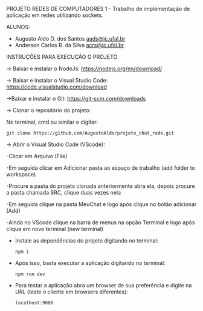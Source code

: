PROJETO REDES DE COMPUTADORES 1 - Trabalho de implementação de aplicação em redes utilizando sockets.

ALUNOS:
* Augusto Aldo D. dos Santos aads@ic.ufal.br
* Anderson Carlos R. da Silva acrs@ic.ufal.br

INSTRUÇÕES PARA EXECUÇÃO O PROJETO

-> Baixar e instalar o NodeJs: 
   https://nodejs.org/en/download/

-> Baixar e instalar o Visual Studio Code: 
 https://code.visualstudio.com/download
 
->Baixar e instalar o Git: 
   https://git-scm.com/downloads
 
-> Clonar o repositório do projeto: 

  No terminal, cmd ou similar e digitar:
  
    git clone https://github.com/AugustoAldo/projeto_chat_rede.git

-> Abrir o Visual Studio Code (VScode):
  
  -Clicar em Arquivo (File)

-Em seguida clicar em Adicionar pasta ao espaço de trabalho (add folder to workspace)

-Procure a pasta do projeto clonada anteriormente abra ela, depois procure a pasta chamada SRC, clique duas vezes nela

-Em seguida clique na pasta MeuChat e logo após clique no botão adicionar (Add)

-Ainda no VScode clique na barra de menus na opção Terminal e logo após clique em novo terminal (new terminal)

* Instale as dependências do projeto digitando no terminal:

      npm i
  
* Após isso, basta executar a aplicação digitando no terminal:
  
      npm run dev
  
* Para testar a aplicação abra um browser de sua preferência e digite na URL (teste o cliente em browsers diferentes):
  
      localhost:9000
